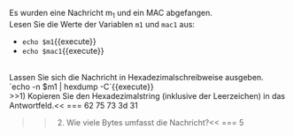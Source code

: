 Es wurden eine Nachricht m<sub>1</sub> und ein MAC abgefangen.<br>
Lesen Sie die Werte der Variablen `m1` und `mac1` aus:
- `echo $m1`{{execute}}
- `echo $mac1`{{execute}}

<br>
Lassen Sie sich die Nachricht in Hexadezimalschreibweise ausgeben.<br>
`echo -n $m1 | hexdump -C`{{execute}}
<br>
>>1) Kopieren Sie den Hexadezimalstring (inklusive der Leerzeichen) in das Antwortfeld.<< 
=== 62 75 73 3d 31

>>2) Wie viele Bytes umfasst die Nachricht?<<
=== 5